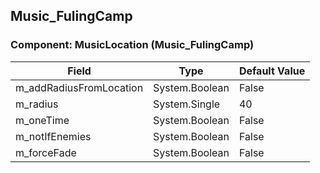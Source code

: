 ## Music_FulingCamp

### Component: MusicLocation (Music_FulingCamp)

|Field|Type|Default Value|
|-----|----|-------------|
|m_addRadiusFromLocation|System.Boolean|False|
|m_radius|System.Single|40|
|m_oneTime|System.Boolean|False|
|m_notIfEnemies|System.Boolean|False|
|m_forceFade|System.Boolean|False|

